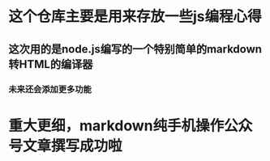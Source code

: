 # 这个仓库主要是用来存放一些js编程心得
## 这次用的是node.js编写的一个特别简单的markdown转HTML的编译器
###  未来还会添加更多功能
# 重大更细，markdown纯手机操作公众号文章撰写成功啦
